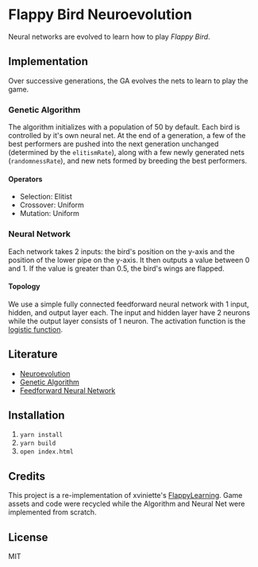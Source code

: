 # Flappy Bird Neuroevolution
Neural networks are evolved to learn how to play *Flappy Bird*.

## Implementation
Over successive generations, the GA evolves the nets to learn to play the game. 

### Genetic Algorithm
The algorithm initializes with a population of 50 by default. Each bird is controlled by it's own neural net. At the end of a generation, a few of the best performers are pushed into the next generation unchanged (determined by the `elitismRate`), along with a few newly generated nets (`randomnessRate`), and new nets formed by breeding the best performers. 

#### Operators
- Selection: Elitist
- Crossover: Uniform
- Mutation: Uniform

### Neural Network
Each network takes 2 inputs: the bird's position on the y-axis and the position of the lower pipe on the y-axis. It then outputs a value between 0 and 1. If the value is greater than 0.5, the bird's wings are flapped. 

#### Topology
We use a simple fully connected feedforward neural network with 1 input, hidden, and output layer each. The input and hidden layer have 2 neurons while the output layer consists of 1 neuron. The activation function is the [logistic function](https://en.wikipedia.org/wiki/Logistic_function). 

## Literature
- [Neuroevolution](https://www.scholarpedia.org/article/Neuroevolution)
- [Genetic Algorithm](http://www.scholarpedia.org/article/Genetic_algorithms)
- [Feedforward Neural Network](https://en.wikipedia.org/wiki/Feedforward_neural_network)

## Installation
1. `yarn install`
2. `yarn build`
3. `open index.html`

## Credits
This project is a re-implementation of xviniette's [FlappyLearning](https://github.com/xviniette/FlappyLearning). Game assets and code were recycled while the Algorithm and Neural Net were implemented from scratch.

## License
MIT